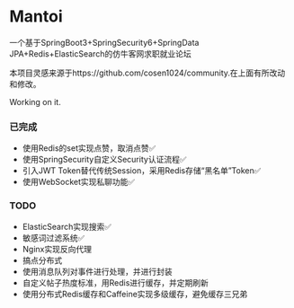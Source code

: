 # Mantoi

一个基于SpringBoot3+SpringSecurity6+SpringData JPA+Redis+ElasticSearch的仿牛客网求职就业论坛

本项目灵感来源于https://github.com/cosen1024/community.在上面有所改动和修改。

Working on it.

### 已完成

* 使用Redis的set实现点赞，取消点赞✅
* 使用SpringSecurity自定义Security认证流程✅
* 引入JWT Token替代传统Session，采用Redis存储“黑名单”Token✅
* 使用WebSocket实现私聊功能✅



### TODO

* ElasticSearch实现搜索✅
* 敏感词过滤系统✅
* Nginx实现反向代理
* 搞点分布式
* 使用消息队列对事件进行处理，并进行封装
* 自定义帖子热度标准，用Redis进行缓存，并定期刷新
* 使用分布式Redis缓存和Caffeine实现多级缓存，避免缓存三兄弟
